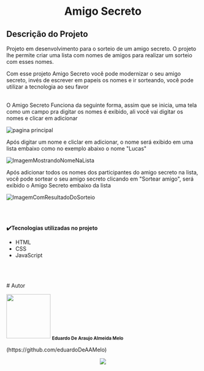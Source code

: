 <h1 align="center"> Amigo Secreto </h1>
<h2><b>Descrição do Projeto</b></h2>
<p>  Projeto em desenvolvimento para o sorteio de um amigo secreto. O projeto lhe permite criar uma lista com nomes de amigos para realizar um sorteio com esses nomes.</p>
<p> Com esse projeto Amigo Secreto você pode modernizar o seu amigo secreto, invés de escrever em papeis os nomes e ir sorteando, você pode utilizar a tecnologia ao seu favor
<br></br>

<p>  O Amigo Secreto Funciona da seguinte forma, assim que se inicia, uma tela como um campo pra digitar os nomes é exibido, ali você vai digitar os nomes e clicar em adicionar</p>

![pagina principal](https://github.com/user-attachments/assets/bd94c9f5-43f5-4e8e-949a-8522c561c859)

<p>  Após digitar um nome e cliclar em adicionar, o nome será exibido em uma lista embaixo como no exemplo abaixo o nome "Lucas"</p>

![ImagemMostrandoNomeNaLista](https://github.com/user-attachments/assets/e2962803-755f-4d55-9a0b-f1ac2dcd6028)

<p> Após adicionar todos os nomes dos participantes do amigo secreto na lista, você pode sortear o seu amigo secreto clicando em "Sortear amigo", será exibido o Amigo Secreto embaixo da lista</p>

![ImagemComResultadoDoSorteio](https://github.com/user-attachments/assets/0597026f-eb85-4343-adc0-cdca243b4bea)

<br></br>
<p><b>✔️Tecnologias utilizadas no projeto</b></p>
<ul>
<li>HTML</li>
<li>CSS</li>
<li>JavaScript</li>
</ul>
<br></br>
<p># Autor</p>
<img loading="lazy" src="https://avatars.githubusercontent.com/u/195811673?v=4" width=115>
<sub><b>Eduardo De Araujo Almeida Melo</b></sub>
<p>(https://github.com/eduardoDeAAMelo)</p>
<p align="center">
<img loading="lazy" src="http://img.shields.io/static/v1?label=STATUS&message=EM%20DESENVOLVIMENTO&color=GREEN&style=for-the-badge"/>
</p>
